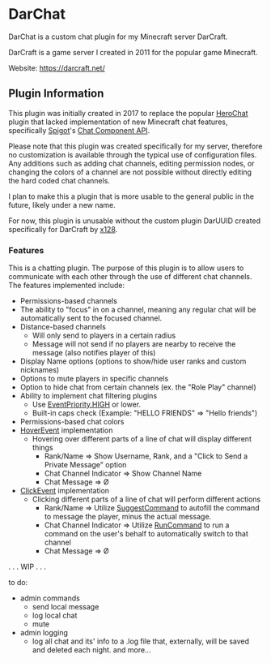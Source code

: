 # DarChat
DarChat is a custom chat plugin for my Minecraft server DarCraft.

DarCraft is a game server I created in 2011 for the popular game Minecraft. 

Website: https://darcraft.net/

## Plugin Information

This plugin was initially created in 2017 to replace the popular [HeroChat](https://www.spigotmc.org/resources/herochat.19264/) plugin that lacked implementation of new Minecraft chat features, specifically [Spigot](https://www.spigotmc.org/wiki/about-spigot/)'s [Chat Component API](https://www.spigotmc.org/wiki/the-chat-component-api/).

Please note that this plugin was created specifically for my server, therefore no customization is available through the typical use of configuration files. Any additions such as adding chat channels, editing permission nodes, or changing the colors of a channel are not possible without directly editing the hard coded chat channels. 

I plan to make this a plugin that is more usable to the general public in the future, likely under a new name. 

For now, this plugin is unusable without the custom plugin DarUUID created specifically for DarCraft by [x128](https://www.spigotmc.org/resources/authors/x128.3013/).

### Features

This is a chatting plugin. The purpose of this plugin is to allow users to communicate with each other through the use of different chat channels. The features implemented include:

- Permissions-based channels
- The ability to "focus" in on a channel, meaning any regular chat will be automatically sent to the focused channel.
- Distance-based channels
  - Will only send to players in a certain radius
  - Message will not send if no players are nearby to receive the message (also notifies player of this)
- Display Name options (options to show/hide user ranks and custom nicknames)
- Options to mute players in specific channels
- Option to hide chat from certain channels (ex. the "Role Play" channel)
- Ability to implement chat filtering plugins
  - Use [EventPriority.HIGH](https://bukkit.gamepedia.com/Event_API_Reference#Event_Priorities) or lower.
  - Built-in caps check (Example: "HELLO FRIENDS" ⇒ "Hello friends")
- Permissions-based chat colors
- [HoverEvent](https://ci.md-5.net/job/BungeeCord/ws/chat/target/apidocs/net/md_5/bungee/api/chat/HoverEvent.html) implementation
  - Hovering over different parts of a line of chat will display different things
    - Rank/Name ⇒ Show Username, Rank, and a "Click to Send a Private Message" option
    - Chat Channel Indicator ⇒ Show Channel Name
    - Chat Message ⇒ Ø
- [ClickEvent](https://ci.md-5.net/job/BungeeCord/ws/chat/target/apidocs/net/md_5/bungee/api/chat/ClickEvent.html) implementation
  - Clicking different parts of a line of chat will perform different actions
    - Rank/Name ⇒ Utilize [SuggestCommand](https://ci.md-5.net/job/BungeeCord/ws/chat/target/apidocs/net/md_5/bungee/api/chat/ClickEvent.Action.html#SUGGEST_COMMAND) to autofill the command to message the player, minus the actual message.
    - Chat Channel Indicator ⇒ Utilize [RunCommand](https://ci.md-5.net/job/BungeeCord/ws/chat/target/apidocs/net/md_5/bungee/api/chat/ClickEvent.Action.html#RUN_COMMAND) to run a command on the user's behalf to automatically switch to that channel
    - Chat Message ⇒ Ø
    
    
. . . WIP . . .

to do:
- admin commands
  - send local message
  - log local chat
  - mute
- admin logging
  - log all chat and its' info to a .log file that, externally, will be saved and deleted each night.
and more...
